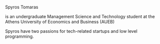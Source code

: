 Spyros Tomaras

is an undergraduate Management Science and Technology student at the Athens University of Economics and Business (AUEB)

Spyros  have two passions for tech-related startups and low level programming. 
